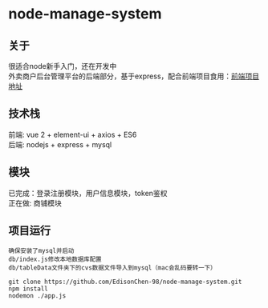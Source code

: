 # node-manage-system

## 关于
很适合node新手入门，还在开发中   
外卖商户后台管理平台的后端部分，基于express，配合前端项目食用：[前端项目地址](https://github.com/EdisonChen-98/vue-manage-system)

## 技术栈
前端: vue 2 + element-ui + axios + ES6  
后端: nodejs + express + mysql  

## 模块
已完成：登录注册模块，用户信息模块，token鉴权  
正在做: 商铺模块

## 项目运行
```
确保安装了mysql并启动
db/index.js修改本地数据库配置
db/tableData文件夹下的cvs数据文件导入到mysql（mac会乱码要转一下）
```
```
git clone https://github.com/EdisonChen-98/node-manage-system.git
npm install
nodemon ./app.js
```

